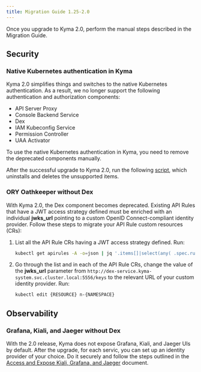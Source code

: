 ```yaml
---
title: Migration Guide 1.25-2.0
---
```


Once you upgrade to Kyma 2.0, perform the manual steps described in the Migration Guide.

## Security

### Native Kubernetes authentication in Kyma

Kyma 2.0 simplifies things and switches to the native Kubernetes authentication. As a result, we no longer support the following authentication and authorization components:

- API Server Proxy
- Console Backend Service
- Dex
- IAM Kubeconfig Service
- Permission Controller
- UAA Activator

To use the native Kubernetes authentication in Kyma, you need to remove the deprecated components manually.

After the successful upgrade to Kyma 2.0, run the following [script](.assets/1.25-2.0-remove-deprecated-resources.sh), which uninstalls and deletes the unsupported items.

### ORY Oathkeeper without Dex

With Kyma 2.0, the Dex component becomes deprecated. Existing API Rules that have a JWT access strategy defined must be enriched with an individual **jwks_url** pointing to a custom OpenID Connect-compliant identity provider. Follow these steps to migrate your API Rule custom resources (CRs):

1. List all the API Rule CRs having a JWT access strategy defined. Run:

   ```bash
   kubectl get apirules -A -o=json | jq '.items[]|select(any( .spec.rules[].accessStrategies[]; .handler=="jwt"))|.metadata'
   ```

2. Go through the list and in each of the API Rule CRs, change the value of the **jwks_url** parameter from `http://dex-service.kyma-system.svc.cluster.local:5556/keys` to the relevant URL of your custom identity provider. Run:

   ```bash
   kubectl edit {RESOURCE} n-{NAMESPACE}
   ```

## Observability

### Grafana, Kiali, and Jaeger without Dex

With the 2.0 release, Kyma does not expose Grafana, Kiali, and Jaeger UIs by default. After the upgrade, for each servic, you can set up an identity provider of your choice. Do it securely and follow the steps outlined in the [Access and Expose Kiali, Grafana, and Jaeger](https://kyma-project.io/docs/kyma/latest/04-operation-guides/security/sec-06-access-expose-kiali-grafana) document.
